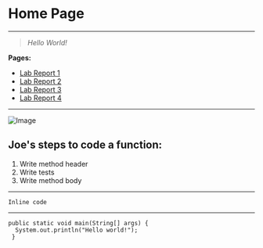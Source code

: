# Home Page

***

> *Hello World!*

**Pages:**

* [Lab Report 1](lab-report-1-week-2.html)
* [Lab Report 2](lab-report-2-week-4.html)
* [Lab Report 3](lab-report-3-week-6.html)
* [Lab Report 4](lab-report-4-week-8.html)

***

![Image](http://www.sysnet.ucsd.edu/~voelker/pubcom/logo/CSELogo_4Ch.jpg)

## Joe's steps to code a function:

1. Write method header
2. Write tests
3. Write method body

***

`Inline code`

***

```
public static void main(String[] args) {
  System.out.println("Hello world!");
 }
```
